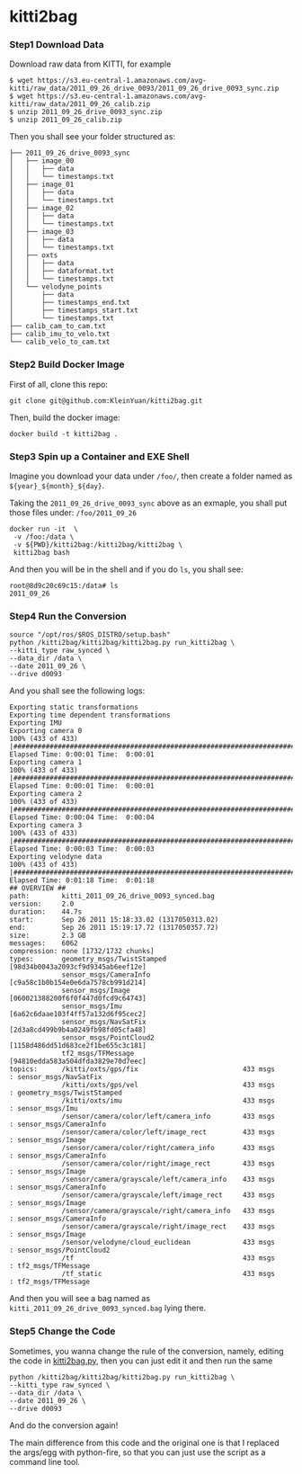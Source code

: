 # kitti2bag


### Step1 Download Data

Download raw data from KITTI, for example

```
$ wget https://s3.eu-central-1.amazonaws.com/avg-kitti/raw_data/2011_09_26_drive_0093/2011_09_26_drive_0093_sync.zip
$ wget https://s3.eu-central-1.amazonaws.com/avg-kitti/raw_data/2011_09_26_calib.zip
$ unzip 2011_09_26_drive_0093_sync.zip
$ unzip 2011_09_26_calib.zip
```


Then you shall see your folder structured as:

```
├── 2011_09_26_drive_0093_sync
│   ├── image_00
│   │   ├── data
│   │   └── timestamps.txt
│   ├── image_01
│   │   ├── data
│   │   └── timestamps.txt
│   ├── image_02
│   │   ├── data
│   │   └── timestamps.txt
│   ├── image_03
│   │   ├── data
│   │   └── timestamps.txt
│   ├── oxts
│   │   ├── data
│   │   ├── dataformat.txt
│   │   └── timestamps.txt
│   └── velodyne_points
│       ├── data
│       ├── timestamps_end.txt
│       ├── timestamps_start.txt
│       └── timestamps.txt
├── calib_cam_to_cam.txt
├── calib_imu_to_velo.txt
└── calib_velo_to_cam.txt
```

### Step2 Build Docker Image


First of all, clone this repo:

```
git clone git@github.com:KleinYuan/kitti2bag.git
```

Then, build the docker image:

```
docker build -t kitti2bag .
```


### Step3 Spin up a Container and EXE Shell

Imagine you download your data under `/foo/`, then create a folder named as `${year}_${month}_${day}`.

Taking the `2011_09_26_drive_0093_sync` above as an exmaple, you shall put those files under: `/foo/2011_09_26`

```
docker run -it  \
 -v /foo:/data \
 -v ${PWD}/kitti2bag:/kitti2bag/kitti2bag \
 kitti2bag bash
```

And then you will be in the shell and if you do `ls`, you shall see:

```
root@8d9c20c69c15:/data# ls
2011_09_26
```

### Step4 Run the Conversion

```
source "/opt/ros/$ROS_DISTRO/setup.bash"
python /kitti2bag/kitti2bag/kitti2bag.py run_kitti2bag \
--kitti_type raw_synced \
--data_dir /data \
--date 2011_09_26 \
--drive d0093
```

And you shall see the following logs:
```
Exporting static transformations
Exporting time dependent transformations
Exporting IMU
Exporting camera 0
100% (433 of 433) |#######################################################################################################################################| Elapsed Time: 0:00:01 Time:  0:00:01
Exporting camera 1
100% (433 of 433) |#######################################################################################################################################| Elapsed Time: 0:00:01 Time:  0:00:01
Exporting camera 2
100% (433 of 433) |#######################################################################################################################################| Elapsed Time: 0:00:04 Time:  0:00:04
Exporting camera 3
100% (433 of 433) |#######################################################################################################################################| Elapsed Time: 0:00:03 Time:  0:00:03
Exporting velodyne data
100% (433 of 433) |#######################################################################################################################################| Elapsed Time: 0:01:18 Time:  0:01:18
## OVERVIEW ##
path:        kitti_2011_09_26_drive_0093_synced.bag
version:     2.0
duration:    44.7s
start:       Sep 26 2011 15:18:33.02 (1317050313.02)
end:         Sep 26 2011 15:19:17.72 (1317050357.72)
size:        2.3 GB
messages:    6062
compression: none [1732/1732 chunks]
types:       geometry_msgs/TwistStamped [98d34b0043a2093cf9d9345ab6eef12e]
             sensor_msgs/CameraInfo     [c9a58c1b0b154e0e6da7578cb991d214]
             sensor_msgs/Image          [060021388200f6f0f447d0fcd9c64743]
             sensor_msgs/Imu            [6a62c6daae103f4ff57a132d6f95cec2]
             sensor_msgs/NavSatFix      [2d3a8cd499b9b4a0249fb98fd05cfa48]
             sensor_msgs/PointCloud2    [1158d486dd51d683ce2f1be655c3c181]
             tf2_msgs/TFMessage         [94810edda583a504dfda3829e70d7eec]
topics:      /kitti/oxts/gps/fix                          433 msgs    : sensor_msgs/NavSatFix     
             /kitti/oxts/gps/vel                          433 msgs    : geometry_msgs/TwistStamped
             /kitti/oxts/imu                              433 msgs    : sensor_msgs/Imu           
             /sensor/camera/color/left/camera_info        433 msgs    : sensor_msgs/CameraInfo    
             /sensor/camera/color/left/image_rect         433 msgs    : sensor_msgs/Image         
             /sensor/camera/color/right/camera_info       433 msgs    : sensor_msgs/CameraInfo    
             /sensor/camera/color/right/image_rect        433 msgs    : sensor_msgs/Image         
             /sensor/camera/grayscale/left/camera_info    433 msgs    : sensor_msgs/CameraInfo    
             /sensor/camera/grayscale/left/image_rect     433 msgs    : sensor_msgs/Image         
             /sensor/camera/grayscale/right/camera_info   433 msgs    : sensor_msgs/CameraInfo    
             /sensor/camera/grayscale/right/image_rect    433 msgs    : sensor_msgs/Image         
             /sensor/velodyne/cloud_euclidean             433 msgs    : sensor_msgs/PointCloud2   
             /tf                                          433 msgs    : tf2_msgs/TFMessage        
             /tf_static                                   433 msgs    : tf2_msgs/TFMessage
```

And then you will see a bag named as `kitti_2011_09_26_drive_0093_synced.bag` lying there.



### Step5 Change the Code

Sometimes, you wanna change the rule of the conversion, namely, editing the code in [kitti2bag.py](kitti2bag/kitti2bag.py),
then you can just edit it and then run the same

```
python /kitti2bag/kitti2bag/kitti2bag.py run_kitti2bag \
--kitti_type raw_synced \
--data_dir /data \
--date 2011_09_26 \
--drive d0093
```

And do the conversion again!

The main difference from this code and the original one is that I replaced the args/egg with python-fire,
so that you can just use the script as a command line tool.
